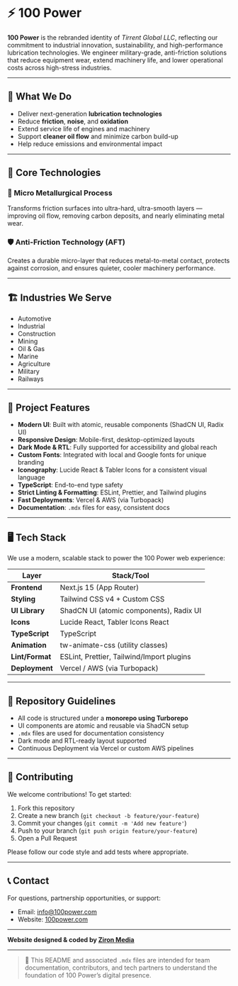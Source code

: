 # ⚡ 100 Power

**100 Power** is the rebranded identity of _Tirrent Global LLC_, reflecting our commitment to industrial innovation, sustainability, and high-performance lubrication technologies. We engineer military-grade, anti-friction solutions that reduce equipment wear, extend machinery life, and lower operational costs across high-stress industries.

---

## 🧬 What We Do

- Deliver next-generation **lubrication technologies**
- Reduce **friction**, **noise**, and **oxidation**
- Extend service life of engines and machinery
- Support **cleaner oil flow** and minimize carbon build-up
- Help reduce emissions and environmental impact

---

## 🚀 Core Technologies

### 🧪 Micro Metallurgical Process

Transforms friction surfaces into ultra-hard, ultra-smooth layers — improving oil flow, removing carbon deposits, and nearly eliminating metal wear.

### 🛡️ Anti-Friction Technology (AFT)

Creates a durable micro-layer that reduces metal-to-metal contact, protects against corrosion, and ensures quieter, cooler machinery performance.

---

## 🏗️ Industries We Serve

- Automotive
- Industrial
- Construction
- Mining
- Oil & Gas
- Marine
- Agriculture
- Military
- Railways

---

## 🌟 Project Features

- **Modern UI**: Built with atomic, reusable components (ShadCN UI, Radix UI)
- **Responsive Design**: Mobile-first, desktop-optimized layouts
- **Dark Mode & RTL**: Fully supported for accessibility and global reach
- **Custom Fonts**: Integrated with local and Google fonts for unique branding
- **Iconography**: Lucide React & Tabler Icons for a consistent visual language
- **TypeScript**: End-to-end type safety
- **Strict Linting & Formatting**: ESLint, Prettier, and Tailwind plugins
- **Fast Deployments**: Vercel & AWS (via Turbopack)
- **Documentation**: `.mdx` files for easy, consistent docs

---

## 🖥️ Tech Stack

We use a modern, scalable stack to power the 100 Power web experience:

| Layer           | Stack/Tool                                |
| --------------- | ----------------------------------------- |
| **Frontend**    | Next.js 15 (App Router)                   |
| **Styling**     | Tailwind CSS v4 + Custom CSS              |
| **UI Library**  | ShadCN UI (atomic components), Radix UI   |
| **Icons**       | Lucide React, Tabler Icons React          |
| **TypeScript**  | TypeScript                                |
| **Animation**   | tw-animate-css (utility classes)          |
| **Lint/Format** | ESLint, Prettier, Tailwind/Import plugins |
| **Deployment**  | Vercel / AWS (via Turbopack)              |

---

## 📁 Repository Guidelines

- All code is structured under a **monorepo using Turborepo**
- UI components are atomic and reusable via ShadCN setup
- `.mdx` files are used for documentation consistency
- Dark mode and RTL-ready layout supported
- Continuous Deployment via Vercel or custom AWS pipelines

---

## 🤝 Contributing

We welcome contributions! To get started:

1. Fork this repository
2. Create a new branch (`git checkout -b feature/your-feature`)
3. Commit your changes (`git commit -m 'Add new feature'`)
4. Push to your branch (`git push origin feature/your-feature`)
5. Open a Pull Request

Please follow our code style and add tests where appropriate.

---

## 📞 Contact

For questions, partnership opportunities, or support:

- Email: [info@100power.com](mailto:info@100power.com)
- Website: [100power.com](https://100power.com)

---

**Website designed & coded by [Ziron Media](https://www.zironmedia.com)**

---

> 🧠 This README and associated `.mdx` files are intended for team documentation, contributors, and tech partners to understand the foundation of 100 Power’s digital presence.
